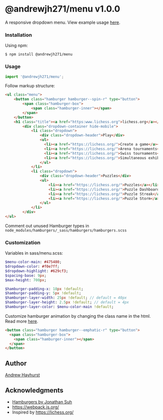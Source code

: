 # @andrewjh271/menu v1.0.0

A responsive dropdown menu. View example usage [here](https://andrewjh271.github.io/dropdown-menu/).

### Installation

Using npm:

```
$ npm install @andrewjh271/menu
```

### Usage

```javascript
import '@andrewjh271/menu';
```

Follow markup structure:

```html
<ul class="menu">
    <button class="hamburger hamburger--spin-r" type="button">
        <span class="hamburger-box">
            <span class="hamburger-inner"></span>
        </span>
    </button>
    <h1 class="title"><a href="https:www.lichess.org">lichess.org</a></h1>    
        <div class="dropdown-container hide-mobile">
            <li class="dropdown">
                <div class="dropdown-header">Play</div>
                <ul>
                  <li><a href="https://lichess.org/">Create a game</a></li>
                  <li><a href="https://lichess.org/">Arena tournaments</a></li>
                  <li><a href="https://lichess.org/">Swiss tournaments</a></li>
                  <li><a href="https://lichess.org/">Simultaneous exhibitions</a></li>
                </ul>    
            </li>
            <li class="dropdown">
                <div class="dropdown-header">Puzzles</div>
                <ul>
                    <li><a href="https://lichess.org/">Puzzles</a></li>
                    <li><a href="https://lichess.org/">Puzzle Dashboard</a></li>
                    <li><a href="https://lichess.org/">Puzzle Streak</a></li>
                    <li><a href="https://lichess.org/">Puzzle Storm</a></li>
                </ul>
            </li>
        </div>    
</ul> 
```

Comment out unused Hamburger types in `node_modules/hamburgers/_sass/hamburgers/hamburgers.scss`

### Customization

Variables in sass/menu.scss:

```sass
$menu-color-main: #475480;
$dropdown-color: #f0e7ff;
$dropdown-highlight: #629cf3;
$spacing-base: 9px;
$max-height: 700px;

$hamburger-padding-x: 18px !default;
$hamburger-padding-y: 5px !default;
$hamburger-layer-width: 25px !default; // default = 40px
$hamburger-layer-height: 2.5px !default; // default = 4px
$hamburger-layer-color: $menu-color-main !default;
```

Customize hamburger animation by changing the class name in the html. Read more [here](https://jonsuh.com/hamburgers/).

```html
<button class="hamburger hamburger--emphatic-r" type="button">
  <span class="hamburger-box">
    <span class="hamburger-inner"></span>
  </span>
</button>
```

## Author

[Andrew Hayhurst](https://github.com/andrewjh271)

## Acknowledgments

* [Hamburgers by Jonathan Suh](https://jonsuh.com/hamburgers/)
* https://webpack.js.org/
* Inspired by https://lichess.org/
